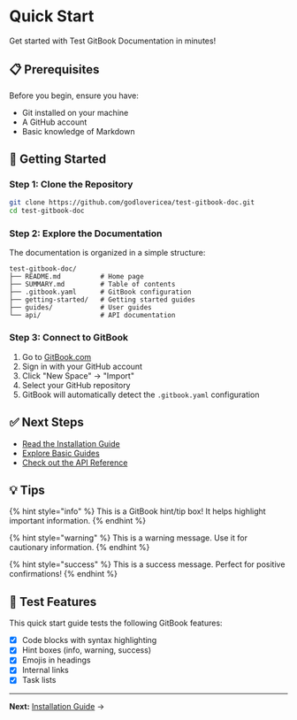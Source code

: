 # Quick Start

Get started with Test GitBook Documentation in minutes!

## 📋 Prerequisites

Before you begin, ensure you have:

- Git installed on your machine
- A GitHub account
- Basic knowledge of Markdown

## 🚀 Getting Started

### Step 1: Clone the Repository

```bash
git clone https://github.com/godlovericea/test-gitbook-doc.git
cd test-gitbook-doc
```

### Step 2: Explore the Documentation

The documentation is organized in a simple structure:

```
test-gitbook-doc/
├── README.md          # Home page
├── SUMMARY.md         # Table of contents
├── .gitbook.yaml      # GitBook configuration
├── getting-started/   # Getting started guides
├── guides/            # User guides
└── api/               # API documentation
```

### Step 3: Connect to GitBook

1. Go to [GitBook.com](https://www.gitbook.com/)
2. Sign in with your GitHub account
3. Click "New Space" → "Import"
4. Select your GitHub repository
5. GitBook will automatically detect the `.gitbook.yaml` configuration

## ✅ Next Steps

- [Read the Installation Guide](installation.md)
- [Explore Basic Guides](../guides/basic-guide.md)
- [Check out the API Reference](../api/overview.md)

## 💡 Tips

{% hint style="info" %}
This is a GitBook hint/tip box! It helps highlight important information.
{% endhint %}

{% hint style="warning" %}
This is a warning message. Use it for cautionary information.
{% endhint %}

{% hint style="success" %}
This is a success message. Perfect for positive confirmations!
{% endhint %}

## 🎯 Test Features

This quick start guide tests the following GitBook features:

- [x] Code blocks with syntax highlighting
- [x] Hint boxes (info, warning, success)
- [x] Emojis in headings
- [x] Internal links
- [x] Task lists

---

**Next:** [Installation Guide](installation.md) →

